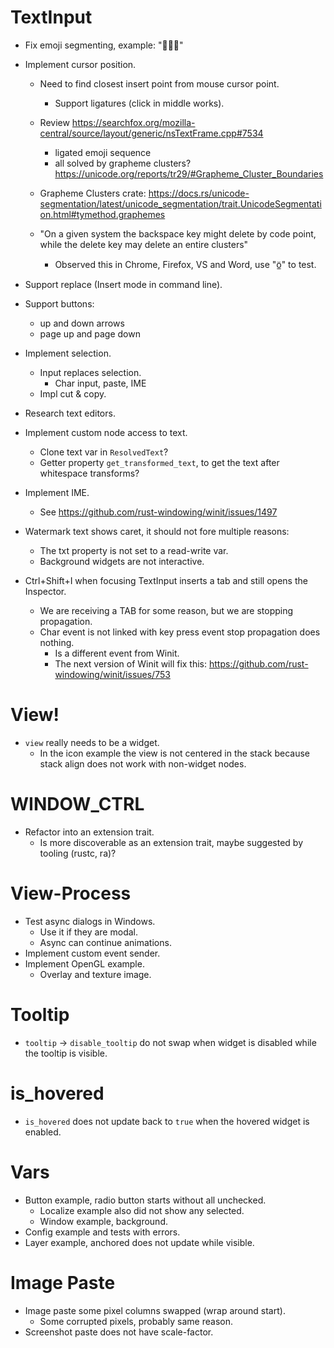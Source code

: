 # TextInput

* Fix emoji segmenting, example: "🙎🏻‍♀️"

* Implement cursor position.
    - Need to find closest insert point from mouse cursor point.
        - Support ligatures (click in middle works).
    
    - Review https://searchfox.org/mozilla-central/source/layout/generic/nsTextFrame.cpp#7534
        - ligated emoji sequence
        - all solved by grapheme clusters? https://unicode.org/reports/tr29/#Grapheme_Cluster_Boundaries
    - Grapheme Clusters crate: https://docs.rs/unicode-segmentation/latest/unicode_segmentation/trait.UnicodeSegmentation.html#tymethod.graphemes
    - "On a given system the backspace key might delete by code point, while the delete key may delete an entire clusters"
        - Observed this in Chrome, Firefox, VS and Word, use "ö̲" to test.
* Support replace (Insert mode in command line).
* Support buttons:
    - up and down arrows
    - page up and page down
* Implement selection.
    - Input replaces selection.
        - Char input, paste, IME
    - Impl cut & copy.
* Research text editors.

* Implement custom node access to text.
    - Clone text var in `ResolvedText`?
    - Getter property `get_transformed_text`, to get the text after whitespace transforms?

* Implement IME.
    - See https://github.com/rust-windowing/winit/issues/1497

* Watermark text shows caret, it should not fore multiple reasons:
    - The txt property is not set to a read-write var.
    - Background widgets are not interactive.

* Ctrl+Shift+I when focusing TextInput inserts a tab and still opens the Inspector.
    - We are receiving a TAB for some reason, but we are stopping propagation.
    - Char event is not linked with key press event stop propagation does nothing.
        - Is a different event from Winit.
        - The next version of Winit will fix this: https://github.com/rust-windowing/winit/issues/753

# View!

* `view` really needs to be a widget.
    - In the icon example the view is not centered in the stack because
      stack align does not work with non-widget nodes.

# WINDOW_CTRL

* Refactor into an extension trait.
    - Is more discoverable as an extension trait, maybe suggested by tooling (rustc, ra)?

# View-Process

* Test async dialogs in Windows.
    - Use it if they are modal.
    - Async can continue animations.
* Implement custom event sender.
* Implement OpenGL example.
    - Overlay and texture image.

# Tooltip

* `tooltip` -> `disable_tooltip` do not swap when widget is disabled while the tooltip is visible.

# is_hovered

* `is_hovered` does not update back to `true` when the hovered widget is enabled.

# Vars

* Button example, radio button starts without all unchecked.
    - Localize example also did not show any selected.
    - Window example, background.
* Config example and tests with errors.
* Layer example, anchored does not update while visible.

# Image Paste

* Image paste some pixel columns swapped (wrap around start).
    - Some corrupted pixels, probably same reason.
* Screenshot paste does not have scale-factor.